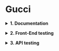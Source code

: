 # Gucci
**<details><summary>1. Documentation</summary>**
- Test Plan
- Test Cases
- Traceability Matrix
</details>

**<details><summary>2. Front-End testing</summary>**

_<details><summary>Selenium WebDriver</summary>_

- 
</details>

_<details><summary>Playwrite</summary>_
spoiler content
</details>

</details>

**<details><summary>3. API testing</summary>**
* Postman API
  * Tests
  * Environment
</details>
